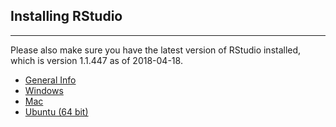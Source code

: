 ## Installing RStudio

---

Please also make sure you have the latest version of RStudio installed, which is version 1.1.447 as of 2018-04-18.  

- [General Info](http://www.rstudio.com/products/rstudio/download/)
- [Windows](https://download1.rstudio.org/RStudio-1.1.447.exe)
- [Mac](https://download1.rstudio.org/RStudio-1.1.447.dmg)
- [Ubuntu (64 bit)](https://download1.rstudio.org/rstudio-1.1.447-amd64.deb)


